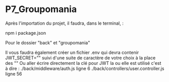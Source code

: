 # P7_Groupomania

Après l'importation du projet, il faudra, dans le terminal, : 

npm i package.json 

Pour le dossier "back" et "groupomania"

Il vous faudra également créer un fichier .env qui devra contenir JWT_SECRET=""  suivi d'une suite de caractère de votre choix à la place des ""
Ou aller écrire directement la clé pour JWT la ou elle est utilisé c'est à dire : ./back/middleware/auth.js ligne 6
                                                                                  ./back/controllers/user.controller.js ligne 56
